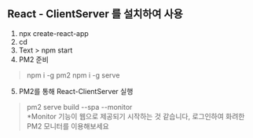 ## React - ClientServer 를 설치하여 사용
  
1. npx create-react-app <project-name>
2. cd <project-name>
3. Text > npm start
4. PM2 준비
 > npm i -g pm2
 > npm i -g serve
5. PM2를 통해 React-ClientServer 실행
 > pm2 serve build <port> --spa --monitor   
  *Monitor 기능이 웹으로 제공되기 시작하는 것 같습니다, 로그인하여 화려한 PM2 모니터를 이용해보세요
